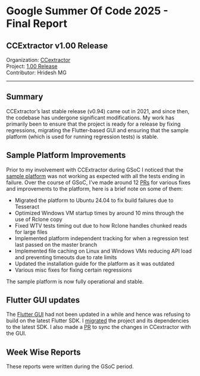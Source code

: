 # Google Summer Of Code 2025 - Final Report
## CCExtractor v1.00 Release
Organization: [CCextractor](https://summerofcode.withgoogle.com/programs/2025/organizations/ccextractor-development)<br>
Project: [1.00 Release](https://summerofcode.withgoogle.com/programs/2025/projects/t4gOHYbv)<br>
Contributor: Hridesh MG

---

## Summary
CCExtractor’s last stable release (v0.94) came out in 2021, and since then, the codebase has undergone significant modifications. My work has primarily been to ensure that the project is ready for a release by fixing regressions, migrating the Flutter-based GUI and ensuring that the sample platform (which is used for running regression tests) is stable.

## Sample Platform Improvements
Prior to my involvement with CCExtractor during GSoC I noticed that the [sample platform](https://github.com/CCExtractor/sample-platform) was not working as expected with all the tests ending in failure. Over the course of GSoC, I've made around 12 [PRs](https://github.com/CCExtractor/sample-platform/issues?q=is%3Apr%20author%3Ahrideshmg%20state%3Aclosed) for various fixes and improvements to the platform, here is a brief note on some of them:

- Migrated the platform to Ubuntu 24.04 to fix build failures due to Tesseract
- Optimized Windows VM startup times by around 10 mins through the use of Rclone copy
- Fixed WTV tests timing out due to how Rclone handles chunked reads for large files
- Implemented platform independent tracking for when a regression test last passed on the master branch
- Implemented file caching on Linux and Windows VMs reducing API load and preventing timeouts due to rate limits
- Updated the installation guide for the platform as it was outdated
- Various misc fixes for fixing certain regressions

The sample platform is now fully operational and stable.

## Flutter GUI updates
The [Flutter GUI](https://github.com/CCExtractor/ccextractorfluttergui) had not been updated in a while and hence was refusing to build on the latest Flutter SDK. I [migrated](https://github.com/CCExtractor/ccextractorfluttergui/pull/68) the project and its dependencies to the latest SDK. I also made a [PR](https://github.com/CCExtractor/ccextractorfluttergui/pull/69) to sync the changes in CCextractor with the GUI.

## Week Wise Reports
These reports were written during the GSoC period.
